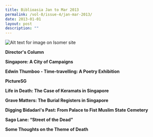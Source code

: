 ```yaml
---
title: Biblioasia Jan to Mar 2013
permalink: /vol-8/issue-4/jan-mar-2013/
date: 2013-01-01
layout: post
description: ""
---
```

![Alt text for image on Isomer site](/images/covers/ba8-4.jpg)

**Director's Column**

**Singapore: A City of Campaigns**<br>

**Edwin Thumboo - Time-travelling: A Poetry Exhibition**<br>

**PictureSG**<br>

**Life in Death: The Case of Keramats in Singapore**<br>

**Grave Matters: The Burial Registers in Singapore**<br>

**Digging Bidadari's Past: From Palace to Fist Muslim State Cemetery**<br>

**Sago Lane: “Street of the Dead”**<br>

**Some Thoughts on the Theme of Death**<br>